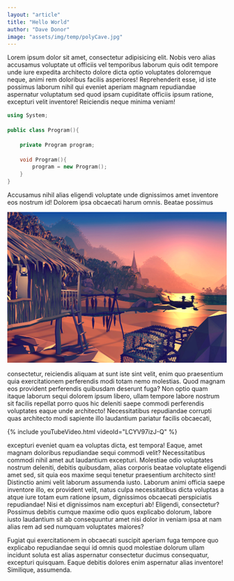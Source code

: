 ```yaml
---
layout: "article"
title: "Hello World"
author: "Dave Donor"
image: "assets/img/temp/polyCave.jpg"
---
```

Lorem ipsum dolor sit amet, consectetur adipisicing elit. Nobis vero alias accusamus voluptate ut officiis vel temporibus laborum quis odit tempore unde iure expedita architecto dolore dicta optio voluptates doloremque neque, animi rem doloribus facilis asperiores! Reprehenderit esse, id iste possimus laborum nihil qui eveniet aperiam magnam repudiandae aspernatur voluptatum sed quod ipsam cupiditate officiis ipsum ratione, excepturi velit inventore! Reiciendis neque minima veniam! 

```cpp
using System;

public class Program(){
    
    private Program program;

    void Program(){
        program = new Program();
    }
}
```
Accusamus nihil alias eligendi voluptate unde dignissimos amet inventore eos nostrum id! Dolorem ipsa obcaecati harum omnis. Beatae possimus 

![image-title](/assets/img/temp/sunset.jpeg)

consectetur, reiciendis aliquam at sunt iste sint velit, enim quo praesentium quia exercitationem perferendis modi totam nemo molestias. Quod magnam eos provident perferendis quibusdam deserunt fuga? Non optio quam itaque laborum sequi dolorem ipsum libero, ullam tempore labore nostrum sit facilis repellat porro quos hic deleniti saepe commodi perferendis voluptates eaque unde architecto! Necessitatibus repudiandae corrupti quas architecto modi sapiente illo laudantium pariatur facilis obcaecati, 

{% include youTubeVideo.html videoId="LCYV97izJ-Q" %}

excepturi eveniet quam ea voluptas dicta, est tempora! Eaque, amet magnam doloribus repudiandae sequi commodi velit? Necessitatibus commodi nihil amet aut laudantium excepturi. Molestiae odio voluptates nostrum deleniti, debitis quibusdam, alias corporis beatae voluptate eligendi amet sed, sit quia eos maxime sequi tenetur praesentium architecto sint! Distinctio animi velit laborum assumenda iusto. Laborum animi officia saepe inventore illo, ex provident velit, natus culpa necessitatibus dicta voluptas a atque iure totam eum ratione ipsum, dignissimos obcaecati perspiciatis repudiandae! Nisi et dignissimos nam excepturi ab! Eligendi, consectetur? Possimus debitis cumque maxime odio quos explicabo dolorum, labore iusto laudantium sit ab consequuntur amet nisi dolor in veniam ipsa at nam alias rem ad sed numquam voluptates maiores? 

Fugiat qui exercitationem in obcaecati suscipit aperiam fuga tempore quo explicabo repudiandae sequi id omnis quod molestiae dolorum ullam incidunt soluta est alias aspernatur consectetur ducimus consequatur, excepturi quisquam. Eaque debitis dolores enim aspernatur alias inventore! Similique, assumenda.  